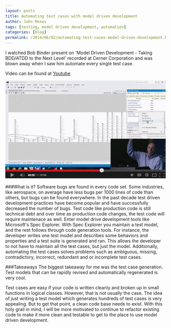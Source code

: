 ```yaml
---
layout: posts
title: Automating test cases with model driven development
author: John Moses
tags: [testing, model driven development, automation]
categories: [blog]
permalink: /2014/06/02/automating-test-cases-model-driven-development.html
---
```


I watched Bob Binder present on 'Model Driven Development - Taking BDD/ATDD to the Next Level' recorded at Cerner Corporation and was blown away when I saw him automate every single test case.  

Video can be found at [Youtube](https://www.youtube.com/watch?v=OSlm6F8YmKc&feature=youtu.be) 

<img src="/images/2014-06-02-binder.png">

###What is it?
Software bugs are found in every code set. Some industries, like aerospace, on average have less bugs per 1000 lines of code than others, but bugs can be found everywhere.  In the past decade test driven development practices have become popular and have successfully decreased the number of bugs.  Test code like production code is still technical debt and over time as production code changes, the test code will require maintenace as well.  Enter model drive development tools like Microsoft's Spec Explorer.  With Spec Explorer you maintain a test model, and the rest follows through code generation tools.  For instance, the developer writes one test model and describes some behaviors and properties and a test suite is generated and ran.  This allows the developer to not have to maintain all the test cases, but just the model.  Additionally, automating the test cases solves problems such as ambiguous, missing, contradictory, incorrect, redundant and or incomplete test cases.

###Takeaways
The biggest takeaway for me was the test case generation.  Test models that can be rapidly revised and automatically regenerated is very cool.

Test cases are easy if your code is written cleanly and broken up in small functions in logical classes.  However, that is not usually the case.  The idea of just writing a test model which generates hundreds of test cases is very appealing.  But to get that point, a clean code base needs to exist.  With this holy grail in mind, I will be more motivated to continue to refactor existing code to make it more clean and testable to get to the place to use model driven development.
